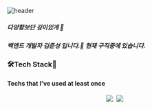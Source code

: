 ![header](https://capsule-render.vercel.app/api?type=slice&color=gradient&height=300&section=header&text=Welcome%20to%20my%20page&fontSize=40)

##### 다양함보단 깊이있게 👋
##### 백엔드 개발자 김준성 입니다.🐻 현재 구직중에 있습니다.



### 🛠Tech Stack🔧
#### Techs that I've used at least once
<div align='center'>
<img src="https://img.shields.io/badge/Python-3766AB?style=flat-square&logo=Python&logoColor=white"/></a>&nbsp
<img src="https://img.shields.io/badge/Rasa-2.8"></a>&nbsp
</div>

<!--
**gomshiki/gomshiki** is a ✨ _special_ ✨ repository because its `README.md` (this file) appears on your GitHub profile.

Here are some ideas to get you started:

- 🔭 I’m currently working on ...
- 🌱 I’m currently learning ...
- 👯 I’m looking to collaborate on ...
- 🤔 I’m looking for help with ...
- 💬 Ask me about ...
- 📫 How to reach me: ...
- 😄 Pronouns: ...
- ⚡ Fun fact: ...![Uploading image.png…]()

-->


